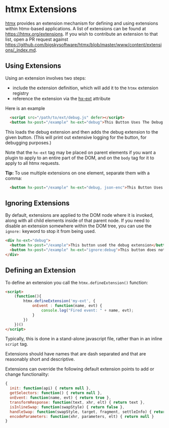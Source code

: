 # htmx Extensions

[htmx](https://htmx.org) provides an extension mechanism for defining and using extensions within htmx-based applications.
A list of extensions can be found at <https://htmx.org/extensions>.  If you wish to contribute an extension to that
list, open a PR request against <https://github.com/bigskysoftware/htmx/blob/master/www/content/extensions/_index.md>.

## Using Extensions

Using an extension involves two steps:

* include the extension definition, which will add it to the `htmx` extension registry
* reference the extension via the [hx-ext](https://htmx.org/attributes/hx-ext/) attribute

Here is an example

```html
  <script src="/path/to/ext/debug.js" defer></script>
  <button hx-post="/example" hx-ext="debug">This Button Uses The Debug Extension</button>
```

This loads the debug extension and then adds the debug extension to the given button.  (This
will print out extensive logging for the button, for debugging purposes.)

Note that the `hx-ext` tag may be placed on parent elements if you want a plugin to apply to an entire part of the DOM,
and on the `body` tag for it to apply to all htmx requests.

**Tip:** To use multiple extensions on one element, separate them with a comma:

```html
  <button hx-post="/example" hx-ext="debug, json-enc">This Button Uses Two Extensions</button>
```

## Ignoring Extensions

By default, extensions are applied to the DOM node where it is invoked, along with all child elements inside of that parent node.
If you need to disable an extension somewhere within the DOM tree, you can use the `ignore:` keyword to stop it from being used.

```html
<div hx-ext="debug">
  <button hx-post="/example">This button used the debug extension</button>
  <button hx-post="/example" hx-ext="ignore:debug">This button does not</button>
</div>
```

## Defining an Extension

To define an extension you call the `htmx.defineExtension()` function:

```html
<script>
    (function(){
        htmx.defineExtension('my-ext', {
            onEvent : function(name, evt) {
                console.log("Fired event: " + name, evt);
            }
        })
    })()
</script>
```

Typically, this is done in a stand-alone javascript file, rather than in an inline `script` tag.

Extensions should have names that are dash separated and that are reasonably short and descriptive.

Extensions can override the following default extension points to add or change functionality:

```javascript
{
  init: function(api) { return null },
  getSelectors: function() { return null },
  onEvent: function(name, evt) { return true },
  transformResponse: function(text, xhr, elt) { return text },
  isInlineSwap: function(swapStyle) { return false },
  handleSwap: function(swapStyle, target, fragment, settleInfo) { return false },
  encodeParameters: function(xhr, parameters, elt) { return null }
}
```
